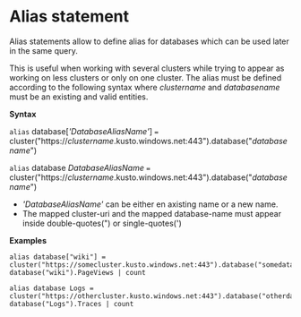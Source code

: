 # Alias statement

Alias statements allow to define alias for databases which can be used later in the same query.

This is useful when working with several clusters while trying to appear as working on less clusters or only on one cluster.
The alias must be defined according to the following syntax where *clustername* and *databasename* must be an existing and valid entities.

**Syntax**

`alias` database[*'DatabaseAliasName'*] `=` cluster("https://*clustername*.kusto.windows.net:443").database("*databasename*")

`alias` database *DatabaseAliasName* `=` cluster("https://*clustername*.kusto.windows.net:443").database("*databasename*")

* *'DatabaseAliasName'* can be either en axisting name or a new name.
* The mapped cluster-uri and the mapped database-name must appear inside double-quotes(") or single-quotes(')

**Examples**

<!-- csl -->
```
alias database["wiki"] = cluster("https://somecluster.kusto.windows.net:443").database("somedatabase");
database("wiki").PageViews | count 
```

<!-- csl -->
```
alias database Logs = cluster("https://othercluster.kusto.windows.net:443").database("otherdatabase");
database("Logs").Traces | count 
```
